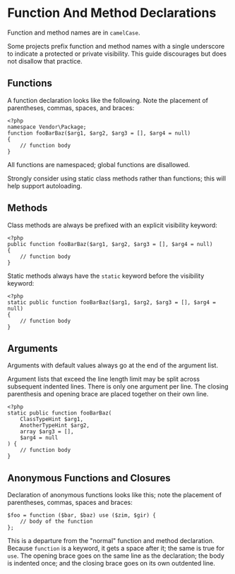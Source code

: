 Function And Method Declarations
================================

Function and method names are in `camelCase`.

Some projects prefix function and method names with a single underscore to indicate a protected or private visibility. This guide discourages but does not disallow that practice.


Functions
---------

A function declaration looks like the following. Note the placement of parentheses, commas, spaces, and braces:

    <?php
    namespace Vendor\Package;
    function fooBarBaz($arg1, $arg2, $arg3 = [], $arg4 = null)
    {
        // function body
    }

All functions are namespaced; global functions are disallowed.

Strongly consider using static class methods rather than functions; this will help support autoloading.

Methods
-------

Class methods are always be prefixed with an explicit visibility keyword:

    <?php
    public function fooBarBaz($arg1, $arg2, $arg3 = [], $arg4 = null)
    {
        // function body
    }
    
Static methods always have the `static` keyword before the visibility keyword:

    <?php
    static public function fooBarBaz($arg1, $arg2, $arg3 = [], $arg4 = null)
    {
        // function body
    }


Arguments
---------

Arguments with default values always go at the end of the argument list.

Argument lists that exceed the line length limit may be split across subsequent indented lines. There is only one argument per line. The closing parenthesis and opening brace are placed together on their own line.

    <?php
    static public function fooBarBaz(
        ClassTypeHint $arg1,
        AnotherTypeHint $arg2,
        array $arg3 = [],
        $arg4 = null
    ) {
        // function body
    }

Anonymous Functions and Closures
--------------------------------

Declaration of anonymous functions looks like this; note the placement of parentheses, commas, spaces and braces:

    $foo = function ($bar, $baz) use ($zim, $gir) {
        // body of the function
    };

This is a departure from the "normal" function and method declaration. Because `function` is a keyword, it gets a space after it; the same is true for `use`. The opening brace goes on the same line as the declaration; the body is indented once; and the closing brace goes on its own outdented line.
